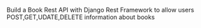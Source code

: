 Build a Book Rest API with Django Rest Framework to allow users POST,GET,UDATE,DELETE information about books
